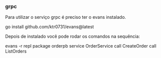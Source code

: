 ### grpc

Para utilizar o serviço grpc é preciso ter o evans instalado.

go install github.com/ktr0731/evans@latest

Depois de instalado você pode rodar os comandos na sequência:

evans -r repl
package orderpb
service OrderService
call CreateOrder
call ListOrders
